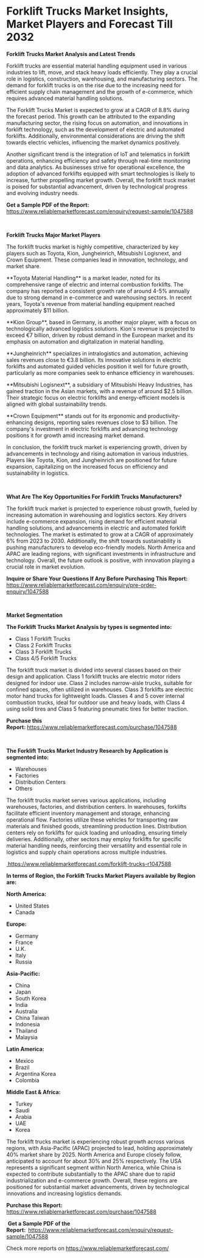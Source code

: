 <p><h1>Forklift Trucks Market Insights, Market Players and Forecast Till 2032</h1></p><p><strong>Forklift Trucks Market Analysis and Latest Trends</strong></p>
<p><p>Forklift trucks are essential material handling equipment used in various industries to lift, move, and stack heavy loads efficiently. They play a crucial role in logistics, construction, warehousing, and manufacturing sectors. The demand for forklift trucks is on the rise due to the increasing need for efficient supply chain management and the growth of e-commerce, which requires advanced material handling solutions.</p><p>The Forklift Trucks Market is expected to grow at a CAGR of 8.8% during the forecast period. This growth can be attributed to the expanding manufacturing sector, the rising focus on automation, and innovations in forklift technology, such as the development of electric and automated forklifts. Additionally, environmental considerations are driving the shift towards electric vehicles, influencing the market dynamics positively.</p><p>Another significant trend is the integration of IoT and telematics in forklift operations, enhancing efficiency and safety through real-time monitoring and data analytics. As businesses strive for operational excellence, the adoption of advanced forklifts equipped with smart technologies is likely to increase, further propelling market growth. Overall, the forklift truck market is poised for substantial advancement, driven by technological progress and evolving industry needs.</p></p>
<p><strong>Get a Sample PDF of the Report:&nbsp;</strong> <a href="https://www.reliablemarketforecast.com/enquiry/request-sample/1047588?utm_campaign=2273&utm_medium=2&utm_source=Github&utm_content=ia&utm_term=23022025&utm_id=forklift-trucks">https://www.reliablemarketforecast.com/enquiry/request-sample/1047588</a></p>
<p>&nbsp;</p>
<p><strong>Forklift Trucks Major Market Players</strong></p>
<p><p>The forklift trucks market is highly competitive, characterized by key players such as Toyota, Kion, Jungheinrich, Mitsubishi Logisnext, and Crown Equipment. These companies lead in innovation, technology, and market share.</p><p>**Toyota Material Handling** is a market leader, noted for its comprehensive range of electric and internal combustion forklifts. The company has reported a consistent growth rate of around 4-5% annually due to strong demand in e-commerce and warehousing sectors. In recent years, Toyota's revenue from material handling equipment reached approximately $11 billion.</p><p>**Kion Group**, based in Germany, is another major player, with a focus on technologically advanced logistics solutions. Kion's revenue is projected to exceed €7 billion, driven by robust demand in the European market and its emphasis on automation and digitalization in material handling.</p><p>**Jungheinrich** specializes in intralogistics and automation, achieving sales revenues close to €3.8 billion. Its innovative solutions in electric forklifts and automated guided vehicles position it well for future growth, particularly as more companies seek to enhance efficiency in warehouses.</p><p>**Mitsubishi Logisnext**, a subsidiary of Mitsubishi Heavy Industries, has gained traction in the Asian markets, with a revenue of around $2.5 billion. Their strategic focus on electric forklifts and energy-efficient models is aligned with global sustainability trends.</p><p>**Crown Equipment** stands out for its ergonomic and productivity-enhancing designs, reporting sales revenues close to $3 billion. The company's investment in electric forklifts and advancing technology positions it for growth amid increasing market demand.</p><p>In conclusion, the forklift truck market is experiencing growth, driven by advancements in technology and rising automation in various industries. Players like Toyota, Kion, and Jungheinrich are positioned for future expansion, capitalizing on the increased focus on efficiency and sustainability in logistics.</p></p>
<p>&nbsp;</p>
<p><strong>What Are The Key Opportunities For Forklift Trucks Manufacturers?</strong></p>
<p><p>The forklift truck market is projected to experience robust growth, fueled by increasing automation in warehousing and logistics sectors. Key drivers include e-commerce expansion, rising demand for efficient material handling solutions, and advancements in electric and automated forklift technologies. The market is estimated to grow at a CAGR of approximately 6% from 2023 to 2030. Additionally, the shift towards sustainability is pushing manufacturers to develop eco-friendly models. North America and APAC are leading regions, with significant investments in infrastructure and technology. Overall, the future outlook is positive, with innovation playing a crucial role in market evolution.</p></p>
<p><strong>Inquire or Share Your Questions If Any Before Purchasing This Report:</strong> <a href="https://www.reliablemarketforecast.com/enquiry/pre-order-enquiry/1047588?utm_campaign=2273&utm_medium=2&utm_source=Github&utm_content=ia&utm_term=23022025&utm_id=forklift-trucks">https://www.reliablemarketforecast.com/enquiry/pre-order-enquiry/1047588</a></p>
<p>&nbsp;</p>
<p><strong>Market Segmentation</strong></p>
<p><strong>The Forklift Trucks Market Analysis by types is segmented into:</strong></p>
<p><ul><li>Class 1 Forklift Trucks</li><li>Class 2 Forklift Trucks</li><li>Class 3 Forklift Trucks</li><li>Class 4/5 Forklift Trucks</li></ul></p>
<p><p>The forklift truck market is divided into several classes based on their design and application. Class 1 forklift trucks are electric motor riders designed for indoor use. Class 2 includes narrow-aisle trucks, suitable for confined spaces, often utilized in warehouses. Class 3 forklifts are electric motor hand trucks for lightweight loads. Classes 4 and 5 cover internal combustion trucks, ideal for outdoor use and heavy loads, with Class 4 using solid tires and Class 5 featuring pneumatic tires for better traction.</p></p>
<p><strong>Purchase this Report:&nbsp;</strong><a href="https://www.reliablemarketforecast.com/purchase/1047588?utm_campaign=2273&utm_medium=2&utm_source=Github&utm_content=ia&utm_term=23022025&utm_id=forklift-trucks">https://www.reliablemarketforecast.com/purchase/1047588</a></p>
<p>&nbsp;</p>
<p><strong>The Forklift Trucks Market Industry Research by Application is segmented into:</strong></p>
<p><ul><li>Warehouses</li><li>Factories</li><li>Distribution Centers</li><li>Others</li></ul></p>
<p><p>The forklift trucks market serves various applications, including warehouses, factories, and distribution centers. In warehouses, forklifts facilitate efficient inventory management and storage, enhancing operational flow. Factories utilize these vehicles for transporting raw materials and finished goods, streamlining production lines. Distribution centers rely on forklifts for quick loading and unloading, ensuring timely deliveries. Additionally, other sectors may employ forklifts for specific material handling needs, reinforcing their versatility and essential role in logistics and supply chain operations across multiple industries.</p></p>
<p><a href="https://www.reliablemarketforecast.com/forklift-trucks-r1047588?utm_campaign=2273&utm_medium=2&utm_source=Github&utm_content=ia&utm_term=23022025&utm_id=forklift-trucks">&nbsp;https://www.reliablemarketforecast.com/forklift-trucks-r1047588</a></p>
<p><strong>In terms of Region, the Forklift Trucks Market Players available by Region are:</strong></p>
<p>
    <p> <strong> North America: </strong>
        <ul>
            <li>United States</li>
            <li>Canada</li>
        </ul>
        </p> 
    <p> <strong> Europe: </strong>
        <ul>
            <li>Germany</li>
            <li>France</li>
            <li>U.K.</li>
            <li>Italy</li>
            <li>Russia</li>
        </ul>
        </p> 
    <p> <strong> Asia-Pacific: </strong>
        <ul>
            <li>China</li>
            <li>Japan</li>
            <li>South Korea</li>
            <li>India</li>
            <li>Australia</li>
            <li>China Taiwan</li>
            <li>Indonesia</li>
            <li>Thailand</li>
            <li>Malaysia</li>
        </ul>
        </p> 
    <p> <strong> Latin America: </strong>
        <ul>
            <li>Mexico</li>
            <li>Brazil</li>
            <li>Argentina Korea</li>
            <li>Colombia</li>
        </ul>
        </p> 
    <p> <strong> Middle East & Africa: </strong>
        <ul>
            <li>Turkey</li>
            <li>Saudi</li>
            <li>Arabia</li>
            <li>UAE</li>
            <li>Korea</li>
        </ul>
    </p>
    </p>
<p><p>The forklift trucks market is experiencing robust growth across various regions, with Asia-Pacific (APAC) projected to lead, holding approximately 40% market share by 2025. North America and Europe closely follow, anticipated to account for about 30% and 25% respectively. The USA represents a significant segment within North America, while China is expected to contribute substantially to the APAC share due to rapid industrialization and e-commerce growth. Overall, these regions are positioned for substantial market advancements, driven by technological innovations and increasing logistics demands.</p></p>
<p><strong>Purchase this Report: </strong><a href="https://www.reliablemarketforecast.com/purchase/1047588?utm_campaign=2273&utm_medium=2&utm_source=Github&utm_content=ia&utm_term=23022025&utm_id=forklift-trucks">https://www.reliablemarketforecast.com/purchase/1047588</a></p>
<p>&nbsp;<strong>Get a Sample PDF of the Report:&nbsp;&nbsp;</strong><a href="https://www.reliablemarketforecast.com/enquiry/request-sample/1047588?utm_campaign=2273&utm_medium=2&utm_source=Github&utm_content=ia&utm_term=23022025&utm_id=forklift-trucks">https://www.reliablemarketforecast.com/enquiry/request-sample/1047588</a></p>
<p><strong></strong></p>
<p>Check more reports on <a href="https://www.reliablemarketforecast.com/?utm_campaign=2273&utm_medium=2&utm_source=Github&utm_content=ia&utm_term=23022025&utm_id=forklift-trucks">https://www.reliablemarketforecast.com/</a></p>